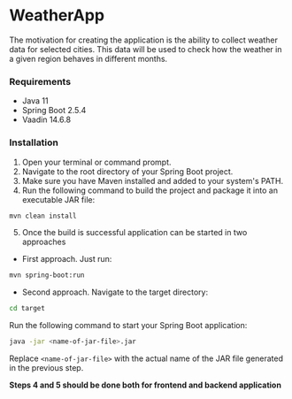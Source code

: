 WeatherApp
===================

The motivation for creating the application is the ability to collect weather data for selected cities.
This data will be used to check how the weather in a given region behaves in different months.


### Requirements

- Java 11
- Spring Boot 2.5.4
- Vaadin 14.6.8

### Installation

1. Open your terminal or command prompt.
2. Navigate to the root directory of your Spring Boot project.
3. Make sure you have Maven installed and added to your system's PATH.
4. Run the following command to build the project and package it into an executable JAR file:
```bash
mvn clean install
```
5. Once the build is successful application can be started in two approaches
- First approach. Just run:
```bash
mvn spring-boot:run
```
- Second approach. Navigate to the target directory:
```bash
cd target
```
Run the following command to start your Spring Boot application:
```bash
java -jar <name-of-jar-file>.jar
```
Replace `<name-of-jar-file>` with the actual name of the JAR file generated in the previous step.

**Steps 4 and 5 should be done both for frontend and backend application**
